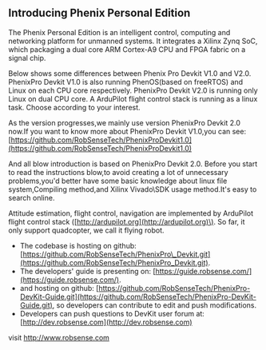 ## Introducing Phenix Personal Edition

The Phenix Personal Edition is an intelligent control, computing and networking platform for unmanned systems. It integrates a Xilinx Zynq SoC, which packaging a dual core ARM Cortex-A9 CPU and FPGA fabric on a signal chip.

Below shows some differences between Phenix Pro Devkit V1.0 and V2.0. PhenixPro Devkit V1.0 is also running PhenOS\(based on freeRTOS\) and Linux on each CPU core respectively. PhenixPro Devkit V2.0 is running only Linux on dual CPU core. A ArduPilot flight control stack is running as a linux task. Choose according to your interest.

As the version progresses,we mainly use version PhenixPro Devkit 2.0 now.If you want to know more about PhenixPro Devkit V1.0,you can see: [https://github.com/RobSenseTech/PhenixProDevkit1.0](https://github.com/RobSenseTech/PhenixProDevkit1.0)

And all blow introduction is based on PhenixPro Devkit 2.0. Before you start to read the instructions blow,to avoid creating a lot of unnecessary problems,you'd better have some basic knowledge about linux file system,Compiling method,and Xilinx Vivado\SDK usage method.It's easy to search online.

Attitude estimation, flight control, navigation are implemented by ArduPilot flight control stack \([http://ardupilot.org](http://ardupilot.org)\). So far, it only support quadcopter, we call it flying robot.

* The codebase is hosting on github: [https://github.com/RobSenseTech/PhenixPro\_Devkit.git](https://github.com/RobSenseTech/PhenixPro_Devkit.git).
* The developers' guide is presenting on: [https://guide.robsense.com/](https://guide.robsense.com/).
* and hosting on github: [https://github.com/RobSenseTech/PhenixPro-DevKit-Guide.git](https://github.com/RobSenseTech/PhenixPro-DevKit-Guide.git), so developers can contribute to edit and push modifications.
* Developers can push questions to DevKit user forum at: [http://dev.robsense.com](http://dev.robsense.com)

visit http://www.robsense.com 